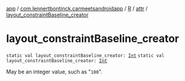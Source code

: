 [app](../../../index.md) / [com.lennertbontinck.carmeetsandroidapp](../../index.md) / [R](../index.md) / [attr](index.md) / [layout_constraintBaseline_creator](./layout_constraint-baseline_creator.md)

# layout_constraintBaseline_creator

`static val layout_constraintBaseline_creator: `[`Int`](https://kotlinlang.org/api/latest/jvm/stdlib/kotlin/-int/index.html)
`static val layout_constraintBaseline_creator: `[`Int`](https://kotlinlang.org/api/latest/jvm/stdlib/kotlin/-int/index.html)

May be an integer value, such as "`100`".

